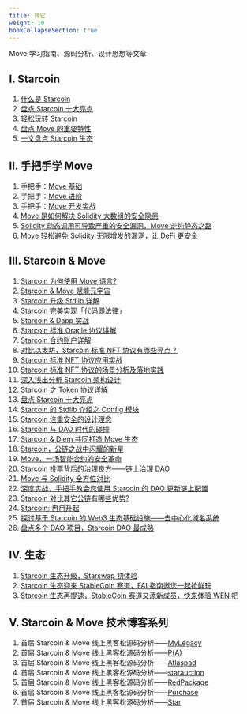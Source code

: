 ```yaml
---
title: 其它
weight: 10
bookCollapseSection: true
---
```


Move 学习指南、源码分析、设计思想等文章

<!--more-->

## I. Starcoin

1. [什么是 Starcoin](/zh/developers/others/what_is_starcoin)
1. [盘点 Starcoin 十大亮点](http://westar.io/blog/starcoin_features/)
1. [轻松玩转 Starcoin](/zh/developers/others/starcoin_stc_user)
1. [盘点 Move 的重要特性](/zh/developers/others/starcoin_movelang)
1. [一文盘点 Starcoin 生态](/zh/developers/others/starcoin_ecology)

## II. 手把手学 Move

1. 手把手：[Move 基础](https://move-book.com/cn/index.html)
2. 手把手：[Move 进阶](/zh/developers/others/move_advanced_tutorial/)
3. 手把手：[Move 开发实战](/zh/developers/others/move_development/)
4. [Move 是如何解决 Solidity 大数组的安全隐患](/zh/developers/others/move_big_vec/)
5. [Solidity 动态调用可导致严重的安全漏洞，Move 走纯静态之路](/zh/developers/others/move_static/)
6. [Move 轻松避免 Solidity 无限增发的漏洞，让 DeFi 更安全](/zh/developers/others/move_safty_vs_solidity/)

## III. Starcoin & Move

1. [Starcoin 为何使用 Move 语言?](/zh/developers/others/starcoin_move_resource)
2. [Starcoin & Move 赋能元宇宙](/zh/developers/others/starcoin_metaverse)
3. [Starcoin 升级 Stdlib 详解](/zh/developers/others/starcoin_stdlib_upgrade)
4. [Starcoin 完美实现「代码即法律」](/zh/developers/others/starcoin_code_is_law)
5. [Starcoin & Dapp 实战](/zh/developers/others/starcoin_dapp)
6. [Starcoin 标准 Oracle 协议讲解](/zh/developers/others/starcoin_oracle_protocol)
7. [Starcoin 合约账户详解](/zh/developers/others/starcoin_contract_account)
8. [对比以太坊，Starcoin 标准 NFT 协议有哪些亮点？](/zh/developers/others/starcoin_nft_protocol)
9. [Starcoin 标准 NFT 协议应用实战](/zh/developers/others/starcoin_merkle_nft)
10. [Starcoin 标准 NFT 协议的场景分析及落地实践](/zh/developers/others/starcoin_nft_application)
11. [深入浅出分析 Starcoin 架构设计](http://westar.io/blog/starcoin_arch/)
12. [Starcoin 之 Token 协议详解](/zh/developers/others/starcoin_token_proto/)
13. [盘点 Starcoin 十大亮点](http://westar.io/blog/starcoin_features/)
14. [Starcoin 的 Stdlib 介绍之 Config 模块](/zh/developers/others/starcoin_stdlib_config/)
15. [Starcoin 注重安全的设计理念](/zh/developers/others/starcoin_safty/)
16. [Starcoin 与 DAO 时代的碰撞](/zh/developers/others/starcoin_dao_1/)
17. [Starcoin & Diem 共同打造 Move 生态](/zh/developers/others/starcoin_diem_move/)
18. [Starcoin，公链之战中闪耀的新星](/zh/developers/others/starcoin_new_blockchain/)
19. [Move，一场智能合约的安全革命](/zh/developers/others/move_safty/)
20. [Starcoin 投票背后的治理良方——链上治理 DAO](/zh/developers/others/starcoin_dao_in_action/)
21. [Move 与 Solidity 全方位对比](/zh/developers/others/move_vs_solidity_1/)
22. [深度实战，手把手教会您使用 Starcoin 的 DAO 更新链上配置](/zh/developers/others/starcoin_dao_update_config/)
23. [Starcoin 对比其它公链有哪些优势?](/zh/developers/others/starcoin_vs_other_blockchain/)
24. [Starcoin: 冉冉升起](/en/developers/others/starcoin_rising_star/)
25. [探讨基于 Starcoin 的 Web3 生态基础设施——去中心化域名系统](/zh/developers/others/starcoin_web3_dns/)
26. [盘点多个 DAO 项目，Starcoin DAO 最成熟](/zh/developers/others/starcoin_dao_2/)

## Ⅳ. 生态

1. [Starcoin 生态升级，Starswap 初体验](/zh/developers/others/starcoin_starswap)
1. [Starcoin 生态迎来 StableCoin 赛道，FAI 指南邀您一起抢鲜玩](/zh/developers/others/starcoin_fai)
1. [Starcoin 生态再提速，StableCoin 赛道又添新成员，快来体验 WEN 吧](/zh/developers/others/starcoin_wenwen)

## Ⅴ. Starcoin & Move 技术博客系列

1. 首届 Starcoin & Move 线上黑客松源码分析——[MyLegacy](/zh/developers/others/move%E9%BB%91%E5%AE%A2%E6%9D%BE_mylegacy%E6%BA%90%E7%A0%81%E5%88%86%E6%9E%90/)
2. 首届 Starcoin & Move 线上黑客松源码分析——[P(A)](/zh/developers/others/move%E9%BB%91%E5%AE%A2%E6%9D%BE_pa%E6%BA%90%E7%A0%81%E5%88%86%E6%9E%90/)
3. 首届 Starcoin & Move 线上黑客松源码分析——[Atlaspad](/zh/developers/others/move_ido_atlaspad/)
4. 首届 Starcoin & Move 线上黑客松源码分析——[starauction](/zh/developers/others/move_starauction/)
5. 首届 Starcoin & Move 线上黑客松源码分析——[RedPackage](/zh/developers/others/move_redpackage/)
6. 首届 Starcoin & Move 线上黑客松源码分析——[Purchase](/zh/developers/others/move_purchase/)
7. 首届 Starcoin & Move 线上黑客松源码分析——[Star](/zh/developers/others/move_starstar/)
